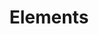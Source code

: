 ---
categories: all_articles articles podcasts
provider_display: "www.radiolab.org"
provider_name: "www.radiolab.org"
favicon_url: http://media.wnyc.org/static/img/favicon_radiolab.ico
title: "Elements"
published: 2015-08-31
source: http://www.radiolab.org/story/elements/
thumbnail: https://media2.wnyc.org/i/1200/627/c/80/1/RADIOLAB_ELEMENTS_E3.jpg
---